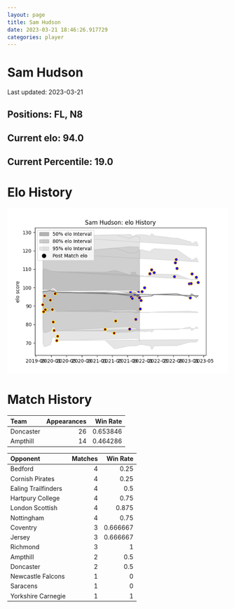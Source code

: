 ```yaml
---  
layout: page  
title: Sam Hudson  
date: 2023-03-21 18:46:26.917729  
categories: player  
---
```

# Sam Hudson


Last updated: 2023-03-21
## Positions: FL, N8

## Current elo: 94.0

## Current Percentile: 19.0

# Elo History


![elo history](history_SamHudson.png)
# Match History


| Team      |   Appearances |   Win Rate |
|:----------|--------------:|-----------:|
| Doncaster |            26 |   0.653846 |
| Ampthill  |            14 |   0.464286 |

| Opponent            |   Matches |   Win Rate |
|:--------------------|----------:|-----------:|
| Bedford             |         4 |   0.25     |
| Cornish Pirates     |         4 |   0.25     |
| Ealing Trailfinders |         4 |   0.5      |
| Hartpury College    |         4 |   0.75     |
| London Scottish     |         4 |   0.875    |
| Nottingham          |         4 |   0.75     |
| Coventry            |         3 |   0.666667 |
| Jersey              |         3 |   0.666667 |
| Richmond            |         3 |   1        |
| Ampthill            |         2 |   0.5      |
| Doncaster           |         2 |   0.5      |
| Newcastle Falcons   |         1 |   0        |
| Saracens            |         1 |   0        |
| Yorkshire Carnegie  |         1 |   1        |